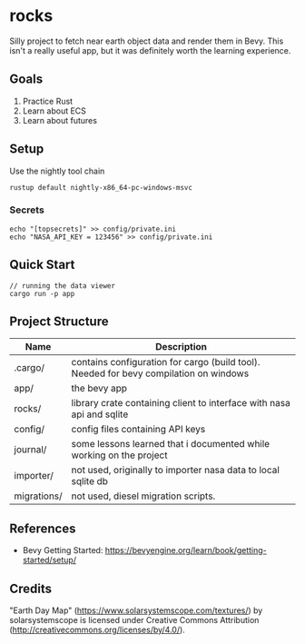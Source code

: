 # rocks

Silly project to fetch near earth object data and render them in Bevy.
This isn't a really useful app, but it was definitely worth the learning experience.

## Goals

1. Practice Rust
2. Learn about ECS
3. Learn about futures

## Setup

Use the nightly tool chain
```
rustup default nightly-x86_64-pc-windows-msvc
```

### Secrets
```
echo "[topsecrets]" >> config/private.ini
echo "NASA_API_KEY = 123456" >> config/private.ini
```

## Quick Start
```
// running the data viewer
cargo run -p app
```

## Project Structure
| Name | Description |
| -- | -- |
| .cargo/ | contains configuration for cargo (build tool). Needed for bevy compilation on windows |
| app/ | the bevy app |
| rocks/ | library crate containing client to interface with nasa api and sqlite |\
| config/ | config files containing API keys |
| journal/ | some lessons learned that i documented while working on the project |
| importer/ | not used, originally to importer nasa data to local sqlite db |
| migrations/ | not used, diesel migration scripts. |

## References
- Bevy Getting Started: https://bevyengine.org/learn/book/getting-started/setup/

## Credits
"Earth Day Map" (https://www.solarsystemscope.com/textures/) by solarsystemscope is licensed under Creative Commons Attribution (http://creativecommons.org/licenses/by/4.0/).